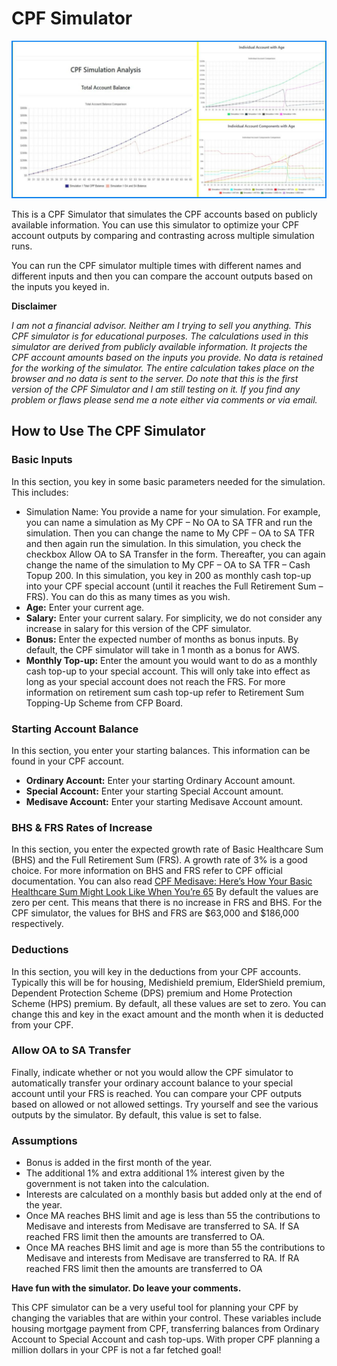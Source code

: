 # CPF Simulator

![Total Account Balance](https://github.com/shamim-akhtar/cpf-sim/blob/main/screenshot5.jpg)

This is a CPF Simulator that simulates the CPF accounts based on publicly available information. You can use this simulator to optimize your CPF account outputs by comparing and contrasting across multiple simulation runs.

You can run the CPF simulator multiple times with different names and different inputs and then you can compare the account outputs based on the inputs you keyed in.



**Disclaimer**

*I am not a financial advisor. Neither am I trying to sell you anything. This CPF simulator is for educational purposes. The calculations used in this simulator are derived from publicly available information. It projects the CPF account amounts based on the inputs you provide. No data is retained for the working of the simulator. The entire calculation takes place on the browser and no data is sent to the server. Do note that this is the first version of the CPF Simulator and I am still testing on it. If you find any problem or flaws please send me a note either via comments or via email.*

## How to Use The CPF Simulator
### Basic Inputs
In this section, you key in some basic parameters needed for the simulation. This includes:

- Simulation Name: You provide a name for your simulation. For example, you can name a simulation as My CPF – No OA to SA TFR and run the simulation. Then you can change the name to My CPF – OA to SA TFR and then again run the simulation. In this simulation, you check the checkbox Allow OA to SA Transfer in the form. Thereafter, you can again change the name of the simulation to My CPF – OA to SA TFR – Cash Topup 200. In this simulation, you key in 200 as monthly cash top-up into your CPF special account (until it reaches the Full Retirement Sum – FRS). You can do this as many times as you wish.
- **Age:** Enter your current age.
- **Salary:** Enter your current salary. For simplicity, we do not consider any increase in salary for this version of the CPF simulator.
- **Bonus:** Enter the expected number of months as bonus inputs. By default, the CPF simulator will take in 1 month as a bonus for AWS.
- **Monthly Top-up:** Enter the amount you would want to do as a monthly cash top-up to your special account. This will only take into effect as long as your special account does not reach the FRS. For more information on retirement sum cash top-up refer to Retirement Sum Topping-Up Scheme from CFP Board.

### Starting Account Balance
In this section, you enter your starting balances. This information can be found in your CPF account.

- **Ordinary Account:** Enter your starting Ordinary Account amount.
- **Special Account:** Enter your starting Special Account amount.
- **Medisave Account:** Enter your starting Medisave Account amount.

### BHS & FRS Rates of Increase
In this section, you enter the expected growth rate of Basic Healthcare Sum (BHS) and the Full Retirement Sum (FRS). A growth rate of 3% is a good choice. For more information on BHS and FRS refer to CPF official documentation. You can also read [CPF Medisave: Here’s How Your Basic Healthcare Sum Might Look Like When You’re 65](https://dollarsandsense.sg/cpf-medisave-heres-basic-healthcare-sum-might-look-like-youre-55/) By default the values are zero per cent. This means that there is no increase in FRS and BHS. For the CPF simulator, the values for BHS and FRS are $63,000 and $186,000 respectively.

### Deductions
In this section, you will key in the deductions from your CPF accounts. Typically this will be for housing, Medishield premium, ElderShield premium, Dependent Protection Scheme (DPS) premium and Home Protection Scheme (HPS) premium. By default, all these values are set to zero. You can change this and key in the exact amount and the month when it is deducted from your CPF.

### Allow OA to SA Transfer
Finally, indicate whether or not you would allow the CPF simulator to automatically transfer your ordinary account balance to your special account until your FRS is reached. You can compare your CPF outputs based on allowed or not allowed settings. Try yourself and see the various outputs by the simulator. By default, this value is set to false.

### Assumptions

- Bonus is added in the first month of the year.
- The additional 1% and extra additional 1% interest given by the government is not taken into the calculation.
- Interests are calculated on a monthly basis but added only at the end of the year.
- Once MA reaches BHS limit and age is less than 55 the contributions to Medisave and interests from Medisave are transferred to SA. If SA reached FRS limit then the amounts are transferred to OA.
- Once MA reaches BHS limit and age is more than 55 the contributions to Medisave and interests from Medisave are transferred to RA. If RA reached FRS limit then the amounts are transferred to OA

**Have fun with the simulator. Do leave your comments.**

This CPF simulator can be a very useful tool for planning your CPF by changing the variables that are within your control. These variables include housing mortgage payment from CPF, transferring balances from Ordinary Account to Special Account and cash top-ups. With proper CPF planning a million dollars in your CPF is not a far fetched goal!
